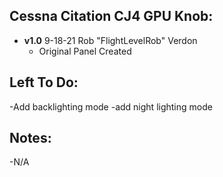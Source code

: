 ## Cessna Citation CJ4 GPU Knob:
- **v1.0** 9-18-21 Rob "FlightLevelRob" Verdon
	- Original Panel Created

## Left To Do:
  -Add backlighting mode
  -add night lighting mode
	
## Notes:
-N/A
	